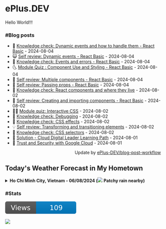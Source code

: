 # ePlus.DEV

Hello World!!!

### #Blog posts

- 🧰 [Knowledge check: Dynamic events and how to handle them - React Basic](https://eplus.dev/knowledge-check-dynamic-events-and-how-to-handle-them-react-basic) - 2024-08-04 
- 😺 [Self review: Dynamic events - React Basic](https://eplus.dev/self-review-dynamic-events-react-basic) - 2024-08-04 
- 🗽 [Knowledge check: Events and errors - React Basic](https://eplus.dev/knowledge-check-events-and-errors-react-basic) - 2024-08-04 
- 🌜 [Module Quiz : Component Use and Styling - React Basic](https://eplus.dev/module-quiz-component-use-and-styling-react-basic) - 2024-08-04 
- 📝 [Self review: Multiple components - React Basic](https://eplus.dev/self-review-multiple-components-react-basic) - 2024-08-04 
- 🚀 [Self review: Passing props - React Basic](https://eplus.dev/self-review-passing-props-react-basic) - 2024-08-04 
- 💼 [Knowledge check: React components and where they live](https://eplus.dev/knowledge-check-react-components-and-where-they-live) - 2024-08-02 
- 🦣 [Self review: Creating and importing components - React Basic](https://eplus.dev/self-review-creating-and-importing-components-react-basic) - 2024-08-02 
- 👨‍🏫 [Module quiz: Interactive CSS](https://eplus.dev/module-quiz-interactive-css) - 2024-08-02 
- 🔭 [Knowledge check: Debugging](https://eplus.dev/knowledge-check-debugging) - 2024-08-02 
- 🤡 [Knowledge check: CSS effects](https://eplus.dev/knowledge-check-css-effects) - 2024-08-02 
- 💡 [Self review: Transforming and transitioning elements](https://eplus.dev/self-review-transforming-and-transitioning-elements) - 2024-08-02 
- 🦣 [Knowledge check: CSS selectors](https://eplus.dev/knowledge-check-css-selectors) - 2024-08-02 
- 💪 [Solution - Cloud Digital Leader Learning Path](https://eplus.dev/solution-cloud-digital-leader-learning-path) - 2024-08-01 
- 🤡 [Trust and Security with Google Cloud](https://eplus.dev/trust-and-security-with-google-cloud) - 2024-08-01 


<div align="right">
    Update by <a target="_blank" href="https://github.com/ePlus-DEV/blog-post-workflow">ePlus-DEV/blog-post-workflow</a>
</div>


## Today's Weather Forecast in My Hometown



<details>
    <summary><b>Ho Chi Minh City, Vietnam - 06/08/2024 (<img src="https://cdn.weatherapi.com/weather/64x64/day/176.png" width="25" /> Patchy rain nearby)</b>
    </summary>

    
<table>
    <tr>
        <th>Hour</th>
        <td>00:00</td><td>01:00</td><td>02:00</td><td>03:00</td><td>04:00</td><td>05:00</td><td>06:00</td><td>07:00</td><td>08:00</td><td>09:00</td><td>10:00</td><td>11:00</td><td>12:00</td><td>13:00</td><td>14:00</td><td>15:00</td><td>16:00</td><td>17:00</td><td>18:00</td><td>19:00</td><td>20:00</td><td>21:00</td><td>22:00</td><td>23:00</td>
    </tr>
    <tr>
        <th>Weather</th>
        <td><img src="https://cdn.weatherapi.com/weather/64x64/night/113.png"></img></td><td><img src="https://cdn.weatherapi.com/weather/64x64/night/116.png"></img></td><td><img src="https://cdn.weatherapi.com/weather/64x64/night/116.png"></img></td><td><img src="https://cdn.weatherapi.com/weather/64x64/night/113.png"></img></td><td><img src="https://cdn.weatherapi.com/weather/64x64/night/116.png"></img></td><td><img src="https://cdn.weatherapi.com/weather/64x64/night/116.png"></img></td><td><img src="https://cdn.weatherapi.com/weather/64x64/day/116.png"></img></td><td><img src="https://cdn.weatherapi.com/weather/64x64/day/116.png"></img></td><td><img src="https://cdn.weatherapi.com/weather/64x64/day/116.png"></img></td><td><img src="https://cdn.weatherapi.com/weather/64x64/day/116.png"></img></td><td><img src="https://cdn.weatherapi.com/weather/64x64/day/116.png"></img></td><td><img src="https://cdn.weatherapi.com/weather/64x64/day/176.png"></img></td><td><img src="https://cdn.weatherapi.com/weather/64x64/day/122.png"></img></td><td><img src="https://cdn.weatherapi.com/weather/64x64/day/176.png"></img></td><td><img src="https://cdn.weatherapi.com/weather/64x64/day/176.png"></img></td><td><img src="https://cdn.weatherapi.com/weather/64x64/day/263.png"></img></td><td><img src="https://cdn.weatherapi.com/weather/64x64/day/176.png"></img></td><td><img src="https://cdn.weatherapi.com/weather/64x64/day/116.png"></img></td><td><img src="https://cdn.weatherapi.com/weather/64x64/day/116.png"></img></td><td><img src="https://cdn.weatherapi.com/weather/64x64/night/116.png"></img></td><td><img src="https://cdn.weatherapi.com/weather/64x64/night/116.png"></img></td><td><img src="https://cdn.weatherapi.com/weather/64x64/night/176.png"></img></td><td><img src="https://cdn.weatherapi.com/weather/64x64/night/116.png"></img></td><td><img src="https://cdn.weatherapi.com/weather/64x64/night/116.png"></img></td>
    </tr>
    <tr>
        <th>Condition</th>
        <td width="200px">Clear </td><td width="200px">Partly Cloudy </td><td width="200px">Partly Cloudy </td><td width="200px">Clear </td><td width="200px">Partly Cloudy </td><td width="200px">Partly Cloudy </td><td width="200px">Partly Cloudy </td><td width="200px">Partly Cloudy </td><td width="200px">Partly Cloudy </td><td width="200px">Partly Cloudy </td><td width="200px">Partly Cloudy </td><td width="200px">Patchy rain nearby</td><td width="200px">Overcast </td><td width="200px">Patchy rain nearby</td><td width="200px">Patchy rain nearby</td><td width="200px">Patchy light drizzle</td><td width="200px">Patchy rain nearby</td><td width="200px">Partly Cloudy </td><td width="200px">Partly Cloudy </td><td width="200px">Partly Cloudy </td><td width="200px">Partly Cloudy </td><td width="200px">Patchy rain nearby</td><td width="200px">Partly Cloudy </td><td width="200px">Partly Cloudy </td>
    </tr>
    <tr>
        <th>Temperature</th>
        <td>26.2 °C</td><td>26 °C</td><td>25.7 °C</td><td>25.5 °C</td><td>25.4 °C</td><td>25.2 °C</td><td>25.2 °C</td><td>26.4 °C</td><td>28 °C</td><td>29.7 °C</td><td>31.1 °C</td><td>32.4 °C</td><td>33.5 °C</td><td>32.7 °C</td><td>31.6 °C</td><td>31.1 °C</td><td>30.6 °C</td><td>29.8 °C</td><td>28.9 °C</td><td>28.4 °C</td><td>28.1 °C</td><td>27.8 °C</td><td>27.5 °C</td><td>27.2 °C</td>
    </tr>
    <tr>
        <th>Wind</th>
        <td>10.1 kph</td><td>9 kph</td><td>8.6 kph</td><td>8.3 kph</td><td>7.2 kph</td><td>6.1 kph</td><td>6.5 kph</td><td>9 kph</td><td>10.4 kph</td><td>10.8 kph</td><td>11.5 kph</td><td>12.2 kph</td><td>12.2 kph</td><td>12.2 kph</td><td>9.7 kph</td><td>10.4 kph</td><td>13 kph</td><td>13.3 kph</td><td>12.2 kph</td><td>13 kph</td><td>14 kph</td><td>13 kph</td><td>11.2 kph</td><td>11.2 kph</td>
    </tr>
</table>


<div align="right">
    Updated at: 2024-08-05T19:51:55Z - by <a target="_blank"
        href="https://github.com/ePlus-DEV/weather-forecast">ePlus-DEV/weather-forecast</a>
</div>
</details>


### #Stats

[![Image of counter](https://github.com/ePlus-DEV/view-counter/blob/main/svg/685088620/badge.svg)](https://github.com/ePlus-DEV/view-counter/blob/main/readme/685088620/week.md)

![](https://komarev.com/ghpvc/?username=ePlus-DEV&style=for-the-badge)
